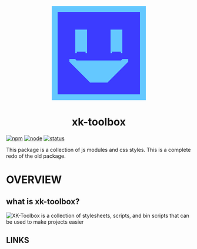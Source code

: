 <div align="center">
<img src="docs/media/favicon.gif" alt="logo">
<h1>xk-toolbox</h1>
</div>

[![npm][npm]][npm-url]
[![node][node]][node-url]
[![status][status]](https://nodei.co/npm/xk-toolbox)

This package is a collection of js modules and css styles. This is a complete redo of the old package.



# OVERVIEW

## what is xk-toolbox?

![XK-Toolbox](https://img.shields.io/npm/v/xk-toolbox?style=plastic&logo=npm&label) is a collection of stylesheets, scripts, and bin scripts that can be used to make projects easier


## LINKS




[npm]: https://img.shields.io/npm/v/xk-toolbox.svg
[npm-url]: https://npmjs.com/package/xk-toolbox
[release-badge]: https://img.shields.io/github/release-date/XK-Z0-XD/xk-toolbox?logo=git
[status]: https://nodei.co/npm/xk-toolbox.png?downloads=true&downloadRank=true&stars=true
[nodei]: https://nodei.co/npm/xk-toolbox
<!-- [npm-url]:  -->
[node]: https://img.shields.io/node/v/xk-toolbox.svg
[node-url]: https://nodejs.org
